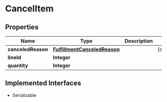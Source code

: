 

# CancelItem


## Properties

| Name | Type | Description | Notes |
|------------ | ------------- | ------------- | -------------|
|**canceledReason** | [**FulfillmentCanceledReason**](FulfillmentCanceledReason.md) |  |  [optional] |
|**lineId** | **Integer** |  |  |
|**quantity** | **Integer** |  |  |


## Implemented Interfaces

* Serializable


